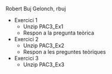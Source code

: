 Robert Buj Gelonch, rbuj
- Exercici 1
  - Unzip PAC3_Ex1
  - Respon a la pregunta teòrica
- Exercici 2
  - Unzip PAC3_Ex2
  - Respon a les preguntes teòriques
- Exercici 3
  - Unzip PAC3_Ex3
